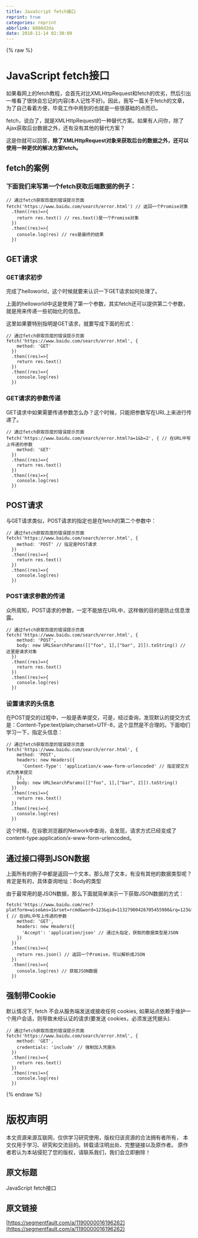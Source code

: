 ```yaml
---
title: JavaScript fetch接口
reprint: true
categories: reprint
abbrlink: 6808d2da
date: 2018-11-14 02:30:09
---
```


{% raw %}
<h1>JavaScript fetch&#x63A5;&#x53E3;</h1><p>&#x5982;&#x679C;&#x770B;&#x7F51;&#x4E0A;&#x7684;fetch&#x6559;&#x7A0B;&#xFF0C;&#x4F1A;&#x9996;&#x5148;&#x5BF9;&#x6BD4;XMLHttpRequest&#x548C;fetch&#x7684;&#x4F18;&#x52A3;&#xFF0C;&#x7136;&#x540E;&#x5F15;&#x51FA;&#x4E00;&#x5806;&#x770B;&#x4E86;&#x5F88;&#x5FEB;&#x4F1A;&#x5FD8;&#x8BB0;&#x7684;&#x5185;&#x5BB9;(&#x672C;&#x4EBA;&#x8BB0;&#x6027;&#x4E0D;&#x597D;)&#x3002;&#x56E0;&#x6B64;&#xFF0C;&#x6211;&#x5199;&#x4E00;&#x7BC7;&#x5173;&#x4E8E;fetch&#x7684;&#x6587;&#x7AE0;&#xFF0C;&#x4E3A;&#x4E86;&#x81EA;&#x5DF1;&#x770B;&#x7740;&#x65B9;&#x4FBF;&#xFF0C;&#x6BD5;&#x7ADF;&#x5DE5;&#x4F5C;&#x4E2D;&#x7528;&#x5230;&#x7684;&#x4E5F;&#x5C31;&#x662F;&#x4E00;&#x4E9B;&#x5F88;&#x57FA;&#x7840;&#x7684;&#x70B9;&#x800C;&#x5DF2;&#x3002;</p><p>fetch&#xFF0C;&#x8BF4;&#x767D;&#x4E86;&#xFF0C;&#x5C31;&#x662F;XMLHttpRequest&#x7684;&#x4E00;&#x79CD;&#x66FF;&#x4EE3;&#x65B9;&#x6848;&#x3002;&#x5982;&#x679C;&#x6709;&#x4EBA;&#x95EE;&#x4F60;&#xFF0C;&#x9664;&#x4E86;Ajax&#x83B7;&#x53D6;&#x540E;&#x53F0;&#x6570;&#x636E;&#x4E4B;&#x5916;&#xFF0C;&#x8FD8;&#x6709;&#x6CA1;&#x6709;&#x5176;&#x4ED6;&#x7684;&#x66FF;&#x4EE3;&#x65B9;&#x6848;&#xFF1F;</p><p>&#x8FD9;&#x662F;&#x4F60;&#x5C31;&#x53EF;&#x4EE5;&#x56DE;&#x7B54;&#xFF0C;<strong>&#x9664;&#x4E86;XMLHttpRequest&#x5BF9;&#x8C61;&#x6765;&#x83B7;&#x53D6;&#x540E;&#x53F0;&#x7684;&#x6570;&#x636E;&#x4E4B;&#x5916;&#xFF0C;&#x8FD8;&#x53EF;&#x4EE5;&#x4F7F;&#x7528;&#x4E00;&#x79CD;&#x66F4;&#x4F18;&#x7684;&#x89E3;&#x51B3;&#x65B9;&#x6848;fetch&#x3002;</strong></p><h2>fetch&#x7684;&#x6848;&#x4F8B;</h2><h3>&#x4E0B;&#x9762;&#x6211;&#x4EEC;&#x6765;&#x5199;&#x7B2C;&#x4E00;&#x4E2A;fetch&#x83B7;&#x53D6;&#x540E;&#x7AEF;&#x6570;&#x636E;&#x7684;&#x4F8B;&#x5B50;&#xFF1A;</h3><pre><code>// &#x901A;&#x8FC7;fetch&#x83B7;&#x53D6;&#x767E;&#x5EA6;&#x7684;&#x9519;&#x8BEF;&#x63D0;&#x793A;&#x9875;&#x9762;
fetch(&apos;https://www.baidu.com/search/error.html&apos;) // &#x8FD4;&#x56DE;&#x4E00;&#x4E2A;Promise&#x5BF9;&#x8C61;
  .then((res)=&gt;{
    return res.text() // res.text()&#x662F;&#x4E00;&#x4E2A;Promise&#x5BF9;&#x8C61;
  })
  .then((res)=&gt;{
    console.log(res) // res&#x662F;&#x6700;&#x7EC8;&#x7684;&#x7ED3;&#x679C;
  })
</code></pre><h2>GET&#x8BF7;&#x6C42;</h2><h3>GET&#x8BF7;&#x6C42;&#x521D;&#x6B65;</h3><p>&#x5B8C;&#x6210;&#x4E86;helloworld&#xFF0C;&#x8FD9;&#x4E2A;&#x65F6;&#x5019;&#x5C31;&#x8981;&#x6765;&#x8BA4;&#x8BC6;&#x4E00;&#x4E0B;GET&#x8BF7;&#x6C42;&#x5982;&#x4F55;&#x5904;&#x7406;&#x4E86;&#x3002;</p><p>&#x4E0A;&#x9762;&#x7684;helloworld&#x4E2D;&#x8FD9;&#x662F;&#x4F7F;&#x7528;&#x4E86;&#x7B2C;&#x4E00;&#x4E2A;&#x53C2;&#x6570;&#xFF0C;&#x5176;&#x5B9E;fetch&#x8FD8;&#x53EF;&#x4EE5;&#x63D0;&#x4F9B;&#x7B2C;&#x4E8C;&#x4E2A;&#x53C2;&#x6570;&#xFF0C;&#x5C31;&#x662F;&#x7528;&#x6765;&#x4F20;&#x9012;&#x4E00;&#x4E9B;&#x521D;&#x59CB;&#x5316;&#x7684;&#x4FE1;&#x606F;&#x3002;</p><p>&#x8FD9;&#x91CC;&#x5982;&#x679C;&#x8981;&#x7279;&#x522B;&#x6307;&#x660E;&#x662F;GET&#x8BF7;&#x6C42;&#xFF0C;&#x5C31;&#x8981;&#x5199;&#x6210;&#x4E0B;&#x9762;&#x7684;&#x5F62;&#x5F0F;&#xFF1A;</p><pre><code>// &#x901A;&#x8FC7;fetch&#x83B7;&#x53D6;&#x767E;&#x5EA6;&#x7684;&#x9519;&#x8BEF;&#x63D0;&#x793A;&#x9875;&#x9762;
fetch(&apos;https://www.baidu.com/search/error.html&apos;, {
    method: &apos;GET&apos;
  })
  .then((res)=&gt;{
    return res.text()
  })
  .then((res)=&gt;{
    console.log(res)
  })</code></pre><h3>GET&#x8BF7;&#x6C42;&#x7684;&#x53C2;&#x6570;&#x4F20;&#x9012;</h3><p>GET&#x8BF7;&#x6C42;&#x4E2D;&#x5982;&#x679C;&#x9700;&#x8981;&#x4F20;&#x9012;&#x53C2;&#x6570;&#x600E;&#x4E48;&#x529E;&#xFF1F;&#x8FD9;&#x4E2A;&#x65F6;&#x5019;&#xFF0C;&#x53EA;&#x80FD;&#x628A;&#x53C2;&#x6570;&#x5199;&#x5728;URL&#x4E0A;&#x6765;&#x8FDB;&#x884C;&#x4F20;&#x9012;&#x4E86;&#x3002;</p><pre><code>// &#x901A;&#x8FC7;fetch&#x83B7;&#x53D6;&#x767E;&#x5EA6;&#x7684;&#x9519;&#x8BEF;&#x63D0;&#x793A;&#x9875;&#x9762;
fetch(&apos;https://www.baidu.com/search/error.html?a=1&amp;b=2&apos;, { // &#x5728;URL&#x4E2D;&#x5199;&#x4E0A;&#x4F20;&#x9012;&#x7684;&#x53C2;&#x6570;
    method: &apos;GET&apos;
  })
  .then((res)=&gt;{
    return res.text()
  })
  .then((res)=&gt;{
    console.log(res)
  })</code></pre><h2>POST&#x8BF7;&#x6C42;</h2><p>&#x4E0E;GET&#x8BF7;&#x6C42;&#x7C7B;&#x4F3C;&#xFF0C;POST&#x8BF7;&#x6C42;&#x7684;&#x6307;&#x5B9A;&#x4E5F;&#x662F;&#x5728;fetch&#x7684;&#x7B2C;&#x4E8C;&#x4E2A;&#x53C2;&#x6570;&#x4E2D;&#xFF1A;</p><pre><code>// &#x901A;&#x8FC7;fetch&#x83B7;&#x53D6;&#x767E;&#x5EA6;&#x7684;&#x9519;&#x8BEF;&#x63D0;&#x793A;&#x9875;&#x9762;
fetch(&apos;https://www.baidu.com/search/error.html&apos;, {
    method: &apos;POST&apos; // &#x6307;&#x5B9A;&#x662F;POST&#x8BF7;&#x6C42;
  })
  .then((res)=&gt;{
    return res.text()
  })
  .then((res)=&gt;{
    console.log(res)
  })</code></pre><h3>POST&#x8BF7;&#x6C42;&#x53C2;&#x6570;&#x7684;&#x4F20;&#x9012;</h3><p>&#x4F17;&#x6240;&#x5468;&#x77E5;&#xFF0C;POST&#x8BF7;&#x6C42;&#x7684;&#x53C2;&#x6570;&#xFF0C;&#x4E00;&#x5B9A;&#x4E0D;&#x80FD;&#x653E;&#x5728;URL&#x4E2D;&#xFF0C;&#x8FD9;&#x6837;&#x505A;&#x7684;&#x76EE;&#x7684;&#x662F;&#x9632;&#x6B62;&#x4FE1;&#x606F;&#x6CC4;&#x9732;&#x3002;</p><pre><code>// &#x901A;&#x8FC7;fetch&#x83B7;&#x53D6;&#x767E;&#x5EA6;&#x7684;&#x9519;&#x8BEF;&#x63D0;&#x793A;&#x9875;&#x9762;
fetch(&apos;https://www.baidu.com/search/error.html&apos;, {
    method: &apos;POST&apos;,
    body: new URLSearchParams([[&quot;foo&quot;, 1],[&quot;bar&quot;, 2]]).toString() // &#x8FD9;&#x91CC;&#x662F;&#x8BF7;&#x6C42;&#x5BF9;&#x8C61;
  })
  .then((res)=&gt;{
    return res.text()
  })
  .then((res)=&gt;{
    console.log(res)
  })</code></pre><h3>&#x8BBE;&#x7F6E;&#x8BF7;&#x6C42;&#x7684;&#x5934;&#x4FE1;&#x606F;</h3><p>&#x5728;POST&#x63D0;&#x4EA4;&#x7684;&#x8FC7;&#x7A0B;&#x4E2D;&#xFF0C;&#x4E00;&#x822C;&#x662F;&#x8868;&#x5355;&#x63D0;&#x4EA4;&#xFF0C;&#x53EF;&#x662F;&#xFF0C;&#x7ECF;&#x8FC7;&#x67E5;&#x8BE2;&#xFF0C;&#x53D1;&#x73B0;&#x9ED8;&#x8BA4;&#x7684;&#x63D0;&#x4EA4;&#x65B9;&#x5F0F;&#x662F;&#xFF1A;Content-Type:text/plain;charset=UTF-8&#xFF0C;&#x8FD9;&#x4E2A;&#x663E;&#x7136;&#x662F;&#x4E0D;&#x5408;&#x7406;&#x7684;&#x3002;&#x4E0B;&#x9762;&#x54B1;&#x4EEC;&#x5B66;&#x4E60;&#x4E00;&#x4E0B;&#xFF0C;&#x6307;&#x5B9A;&#x5934;&#x4FE1;&#x606F;&#xFF1A;</p><pre><code>// &#x901A;&#x8FC7;fetch&#x83B7;&#x53D6;&#x767E;&#x5EA6;&#x7684;&#x9519;&#x8BEF;&#x63D0;&#x793A;&#x9875;&#x9762;
fetch(&apos;https://www.baidu.com/search/error.html&apos;, {
    method: &apos;POST&apos;,
    headers: new Headers({
      &apos;Content-Type&apos;: &apos;application/x-www-form-urlencoded&apos; // &#x6307;&#x5B9A;&#x63D0;&#x4EA4;&#x65B9;&#x5F0F;&#x4E3A;&#x8868;&#x5355;&#x63D0;&#x4EA4;
    }),
    body: new URLSearchParams([[&quot;foo&quot;, 1],[&quot;bar&quot;, 2]]).toString()
  })
  .then((res)=&gt;{
    return res.text()
  })
  .then((res)=&gt;{
    console.log(res)
  })</code></pre><p>&#x8FD9;&#x4E2A;&#x65F6;&#x5019;&#xFF0C;&#x5728;&#x8C37;&#x6B4C;&#x6D4F;&#x89C8;&#x5668;&#x7684;Network&#x4E2D;&#x67E5;&#x8BE2;&#xFF0C;&#x4F1A;&#x53D1;&#x73B0;&#xFF0C;&#x8BF7;&#x6C42;&#x65B9;&#x5F0F;&#x5DF2;&#x7ECF;&#x53D8;&#x6210;&#x4E86;content-type:application/x-www-form-urlencoded&#x3002;</p><h2>&#x901A;&#x8FC7;&#x63A5;&#x53E3;&#x5F97;&#x5230;JSON&#x6570;&#x636E;</h2><p>&#x4E0A;&#x9762;&#x6240;&#x6709;&#x7684;&#x4F8B;&#x5B50;&#x4E2D;&#x90FD;&#x662F;&#x8FD4;&#x56DE;&#x4E00;&#x4E2A;&#x6587;&#x672C;&#xFF0C;&#x90A3;&#x4E48;&#x9664;&#x4E86;&#x6587;&#x672C;&#xFF0C;&#x6709;&#x6CA1;&#x6709;&#x5176;&#x4ED6;&#x7684;&#x6570;&#x636E;&#x7C7B;&#x578B;&#x5462;&#xFF1F;&#x80AF;&#x5B9A;&#x662F;&#x6709;&#x7684;&#xFF0C;&#x5177;&#x4F53;&#x67E5;&#x8BE2;&#x5730;&#x5740;&#xFF1A;Body&#x7684;&#x7C7B;&#x578B;</p><p>&#x7531;&#x4E8E;&#x6700;&#x5E38;&#x7528;&#x7684;&#x662F;JSON&#x6570;&#x636E;&#xFF0C;&#x90A3;&#x4E48;&#x4E0B;&#x9762;&#x5C31;&#x7B80;&#x5355;&#x6F14;&#x793A;&#x4E00;&#x4E0B;&#x83B7;&#x53D6;JSON&#x6570;&#x636E;&#x7684;&#x65B9;&#x5F0F;&#xFF1A;</p><pre><code>fetch(&apos;https://www.baidu.com/rec?platform=wise&amp;ms=1&amp;rset=rcmd&amp;word=123&amp;qid=11327900426705455986&amp;rq=123&amp;from=844b&amp;baiduid=A1D0B88941B30028C375C79CE5AC2E5E%3AFG%3D1&amp;tn=&amp;clientWidth=375&amp;t=1506826017369&amp;r=8255&apos;, { // &#x5728;URL&#x4E2D;&#x5199;&#x4E0A;&#x4F20;&#x9012;&#x7684;&#x53C2;&#x6570;
    method: &apos;GET&apos;,
    headers: new Headers({
      &apos;Accept&apos;: &apos;application/json&apos; // &#x901A;&#x8FC7;&#x5934;&#x6307;&#x5B9A;&#xFF0C;&#x83B7;&#x53D6;&#x7684;&#x6570;&#x636E;&#x7C7B;&#x578B;&#x662F;JSON
    })
  })
  .then((res)=&gt;{
    return res.json() // &#x8FD4;&#x56DE;&#x4E00;&#x4E2A;Promise&#xFF0C;&#x53EF;&#x4EE5;&#x89E3;&#x6790;&#x6210;JSON
  })
  .then((res)=&gt;{
    console.log(res) // &#x83B7;&#x53D6;JSON&#x6570;&#x636E;
  })</code></pre><h2>&#x5F3A;&#x5236;&#x5E26;Cookie</h2><p>&#x9ED8;&#x8BA4;&#x60C5;&#x51B5;&#x4E0B;, fetch &#x4E0D;&#x4F1A;&#x4ECE;&#x670D;&#x52A1;&#x7AEF;&#x53D1;&#x9001;&#x6216;&#x63A5;&#x6536;&#x4EFB;&#x4F55; cookies, &#x5982;&#x679C;&#x7AD9;&#x70B9;&#x4F9D;&#x8D56;&#x4E8E;&#x7EF4;&#x62A4;&#x4E00;&#x4E2A;&#x7528;&#x6237;&#x4F1A;&#x8BDD;&#xFF0C;&#x5219;&#x5BFC;&#x81F4;&#x672A;&#x7ECF;&#x8BA4;&#x8BC1;&#x7684;&#x8BF7;&#x6C42;(&#x8981;&#x53D1;&#x9001; cookies&#xFF0C;&#x5FC5;&#x987B;&#x53D1;&#x9001;&#x51ED;&#x636E;&#x5934;).</p><pre><code>// &#x901A;&#x8FC7;fetch&#x83B7;&#x53D6;&#x767E;&#x5EA6;&#x7684;&#x9519;&#x8BEF;&#x63D0;&#x793A;&#x9875;&#x9762;
fetch(&apos;https://www.baidu.com/search/error.html&apos;, {
    method: &apos;GET&apos;,
    credentials: &apos;include&apos; // &#x5F3A;&#x5236;&#x52A0;&#x5165;&#x51ED;&#x636E;&#x5934;
  })
  .then((res)=&gt;{
    return res.text()
  })
  .then((res)=&gt;{
    console.log(res)
  })</code></pre>
{% endraw %}

# 版权声明
本文资源来源互联网，仅供学习研究使用，版权归该资源的合法拥有者所有，
本文仅用于学习、研究和交流目的。转载请注明出处、完整链接以及原作者。
原作者若认为本站侵犯了您的版权，请联系我们，我们会立即删除！

## 原文标题
JavaScript fetch接口

## 原文链接
[https://segmentfault.com/a/1190000016196262](https://segmentfault.com/a/1190000016196262)

